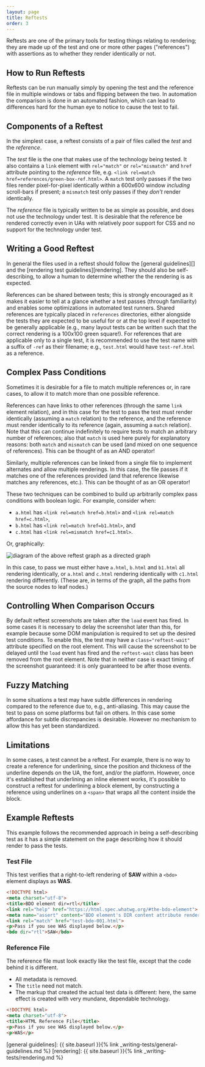 ```yaml
---
layout: page
title: Reftests
order: 3
---
```


Reftests are one of the primary tools for testing things relating to
rendering; they are made up of the test and one or more other pages
("references") with assertions as to whether they render identically
or not.

## How to Run Reftests

Reftests can be run manually simply by opening the test and the
reference file in multiple windows or tabs and flipping between the
two. In automation the comparison is done in an automated fashion,
which can lead to differences hard for the human eye to notice to
cause the test to fail.

## Components of a Reftest

In the simplest case, a reftest consists of a pair of files called the
*test* and the *reference*.

The *test* file is the one that makes use of the technology being
tested. It also contains a `link` element with `rel="match"` or
`rel="mismatch"` and `href` attribute pointing to the *reference*
file, e.g. `<link rel=match href=references/green-box-ref.html>`. A
`match` test only passes if the two files render pixel-for-pixel
identically within a 600x600 window *including* scroll-bars if
present; a `mismatch` test only passes if they *don't* render
identically.

The *reference* file is typically written to be as simple as possible,
and does not use the technology under test. It is desirable that the
reference be rendered correctly even in UAs with relatively poor
support for CSS and no support for the technology under test.

## Writing a Good Reftest

In general the files used in a reftest should follow
the [general guidelines][] and
the [rendering test guidelines][rendering]. They should also be
self-describing, to allow a human to determine whether the the
rendering is as expected.

References can be shared between tests; this is strongly encouraged as
it makes it easier to tell at a glance whether a test passes (through
familiarity) and enables some optimizations in automated test
runners. Shared references are typically placed in `references`
directories, either alongside the tests they are expected to be useful
for or at the top level if expected to be generally applicable (e.g.,
many layout tests can be written such that the correct rendering is a
100x100 green square!). For references that are applicable only to a
single test, it is recommended to use the test name with a suffix of
`-ref` as their filename; e.g., `test.html` would have `test-ref.html`
as a reference.

## Complex Pass Conditions

Sometimes it is desirable for a file to match multiple references or,
in rare cases, to allow it to match more than one possible reference.

References can have links to other references (through the same `link`
element relation), and in this case for the test to pass the test must
render identically (assuming a `match` relation) to the reference, and
the reference must render identically to its reference (again,
assuming a `match` relation). Note that this can continue indefinitely
to require tests to match an arbitrary number of references; also that
`match` is used here purely for explanatory reasons: both `match` and
`mismatch` can be used (and mixed on one sequence of references). This
can be thought of as an AND operator!

Similarly, multiple references can be linked from a single file to
implement alternates and allow multiple renderings. In this case, the
file passes if it matches one of the references provided (and that
reference likewise matches any references, etc.). This can be thought
of as an OR operator!

These two techniques can be combined to build up arbitrarily complex
pass conditions with boolean logic. For example, consider when:

 * `a.html` has `<link rel=match href=b.html>` and `<link rel=match
href=c.html>`,
 * `b.html` has `<link rel=match href=b1.html>`, and
 * `c.html` has `<link rel=mismatch href=c1.html>`.

Or, graphically:

<img src="{{ site.baseurl }}{% link assets/reftest_graph_example.svg %}"
     alt="diagram of the above reftest graph as a directed graph">

In this case, to pass we must either have `a.html`, `b.html` and
`b1.html` all rendering identically, or `a.html` and `c.html`
rendering identically with `c1.html` rendering differently. (These
are, in terms of the graph, all the paths from the source nodes to
leaf nodes.)

## Controlling When Comparison Occurs

By default reftest screenshots are taken after the `load` event has
fired. In some cases it is necessary to delay the screenshot later
than this, for example because some DOM manipulation is required to
set up the desired test conditions. To enable this, the test may have
a `class="reftest-wait"` attribute specified on the root element. This
will cause the screenshot to be delayed until the `load` event has
fired and the `reftest-wait` class has been removed from the root
element. Note that in neither case is exact timing of the screenshot
guaranteed: it is only guaranteed to be after those events.

## Fuzzy Matching

In some situations a test may have subtle differences in rendering
compared to the reference due to, e.g., anti-aliasing. This may cause
the test to pass on some platforms but fail on others. In this case
some affordance for subtle discrepancies is desirable. However no
mechanism to allow this has yet been standardized.

## Limitations

In some cases, a test cannot be a reftest. For example, there is no
way to create a reference for underlining, since the position and
thickness of the underline depends on the UA, the font, and/or the
platform. However, once it's established that underlining an inline
element works, it's possible to construct a reftest for underlining
a block element, by constructing a reference using underlines on a
```<span>``` that wraps all the content inside the block.

## Example Reftests

This example follows the recommended approach in being a
self-describing test as it has a simple statement on the page
describing how it should render to pass the tests.

### Test File

This test verifies that a right-to-left rendering of **SAW** within a
```<bdo>``` element displays as **WAS**.

```html
<!DOCTYPE html>
<meta charset="utf-8">
<title>BDO element dir=rtl</title>
<link rel="help" href="https://html.spec.whatwg.org/#the-bdo-element">
<meta name="assert" content="BDO element's DIR content attribute renders corrently given value of 'rtl'.">
<link rel="match" href="test-bdo-001.html">
<p>Pass if you see WAS displayed below.</p>
<bdo dir="rtl">SAW</bdo>
```

### Reference File

The reference file must look exactly like the test file,
except that the code behind it is different.

* All metadata is removed.
* The ```title``` need not match.
* The markup that created the actual test data is
  different: here, the same effect is created with
  very mundane, dependable technology.

```html
<!DOCTYPE html>
<meta charset="utf-8">
<title>HTML Reference File</title>
<p>Pass if you see WAS displayed below.</p>
<p>WAS</p>
```


[general guidelines]: {{ site.baseurl }}{% link _writing-tests/general-guidelines.md %}
[rendering]: {{ site.baseurl }}{% link _writing-tests/rendering.md %}
